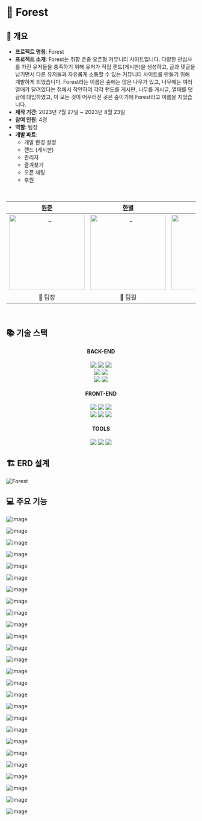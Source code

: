 # 🌲 Forest

## 🌈 개요
- **프로젝트 명칭**: Forest
- **프로젝트 소개**: Forest는 취향 존중 오픈형 커뮤니티 사이트입니다. 다양한 관심사를 가진 유저들을 충족하기 위해 유저가 직접 랜드(게시판)을 생성하고, 글과 댓글을 남기면서 다른 유저들과 자유롭게 소통할 수 있는 커뮤니티 사이트를 만들기 위해 개발하게 되었습니다. Forest라는 이름은 숲에는 많은 나무가 있고, 나무에는 여러 열매가 달려있다는 점에서 착안하여 각각 랜드를 게시판, 나무를 게시글, 열매를 댓글에 대입하였고, 이 모든 것이 어우러진 곳은 숲이기에 Forest라고 이름을 지었습니다.
- **제작 기간**: 2023년 7월 27일 ~ 2023년 8월 23일
- **참여 인원**: 4명
- **역할**: 팀장
- **개발 파트**:
  - 개발 환경 설정
  - 랜드 (게시판)
  - 관리자
  - 즐겨찾기
  - 오픈 채팅
  - 후원


<br/>

|            [원준](https://github.com/WonjunS)             |            [한별](https://github.com/blackhabin)               |             [우현](https://github.com/kkwh)             |             [선아](https://github.com/seonaK)             |              
| :----------------------------------------------------------: | :----------------------------------------------------------: | :----------------------------------------------------------: | :----------------------------------------------------------: | 
| <img src="https://avatars.githubusercontent.com/u/93713151?v=4" width=200px alt="_"/> | <img src="https://avatars.githubusercontent.com/u/126144148?v=4" width=200px alt="_"/> | <img src="https://avatars.githubusercontent.com/u/121307297?v=4" width=200px alt="_"/> | <img src="https://avatars.githubusercontent.com/u/134375418?v=4" width=200px alt="_"> | 
|                         🌱 팀장                         |                         🌱 팀원                        |                           🌵 부팀장                           |                           🌷 팀원                           |                           🌻 공룡                           |    


<br/>

## 📚 기술 스택

<div align=center> 

  <h4>BACK-END</h4>
  <img src="https://img.shields.io/badge/java-007396?style=for-the-badge&logo=java&logoColor=white">
  <img src="https://img.shields.io/badge/oracle-F80000?style=for-the-badge&logo=oracle&logoColor=white">
  <img src="https://img.shields.io/badge/gradle-02303A?style=for-the-badge&logo=gradle&logoColor=white">  

  <br>
  
  <img src="https://img.shields.io/badge/spring%20boot-6DB33F?style=for-the-badge&logo=springboot&logoColor=white"> 
  <img src="https://img.shields.io/badge/spring%20security-6DB33F?style=for-the-badge&logo=springsecurity&logoColor=white">

  <br>
  
  <img src="https://img.shields.io/badge/thymeleaf-005F0F?style=for-the-badge&logo=thymeleaf&logoColor=white">
  <img src="https://img.shields.io/badge/axios-000000?style=for-the-badge&logo=axios&logoColor=white">
  
  <br>
  
  <h4>FRONT-END</h4>
  <img src="https://img.shields.io/badge/html5-E34F26?style=for-the-badge&logo=html5&logoColor=white"> 
  <img src="https://img.shields.io/badge/css-1572B6?style=for-the-badge&logo=css3&logoColor=white">
  <img src="https://img.shields.io/badge/javascript-F7DF1E?style=for-the-badge&logo=javascript&logoColor=black"> 
  

  <br>
  
  <img src="https://img.shields.io/badge/bootstrap-7952B3?style=for-the-badge&logo=bootstrap&logoColor=white">
  <img src="https://img.shields.io/badge/jquery-0769AD?style=for-the-badge&logo=jquery&logoColor=white"> 
  <img src="https://img.shields.io/badge/chart.js-FF6384?style=for-the-badge&logo=chartdotjs&logoColor=white">

  <br>

  <h4>TOOLS</h4>
  <img src="https://img.shields.io/badge/github-181717?style=for-the-badge&logo=github&logoColor=white">
  <img src="https://img.shields.io/badge/git-F05032?style=for-the-badge&logo=git&logoColor=white">
  <img src="https://img.shields.io/badge/eclipse-2C2255?style=for-the-badge&logo=eclipse&logoColor=white">

</div>


## 🏗️ ERD 설계

![Forest](https://github.com/WonjunS/Forest/assets/93713151/8e275292-759b-4300-aad5-1c02c7abb4da)


## 💻 주요 기능

<!-- 메인 -->

![image](https://github.com/WonjunS/Forest/assets/93713151/8fb6acdd-b366-4d6e-b8d4-ebcd63276aab)

![image](https://github.com/WonjunS/Forest/assets/93713151/1e109324-06e3-4c6f-b9e6-c785ef9635d8)



<!-- 랜드 -->

![image](https://github.com/WonjunS/Forest/assets/93713151/2ba8f4a2-0c0b-4ffc-882f-11ab83bf90f6)

![image](https://github.com/WonjunS/Forest/assets/93713151/f057b055-a1a4-4139-8874-57027dc15da4)

![image](https://github.com/WonjunS/Forest/assets/93713151/51a667f0-7416-4cdb-827d-13bae401839f)

![image](https://github.com/WonjunS/Forest/assets/93713151/e2b9fb14-a4a3-4d78-a9af-8b578f88ffe4)

![image](https://github.com/WonjunS/Forest/assets/93713151/5bb01e5f-c40d-40ac-b45a-8f46cbc4269f)

![image](https://github.com/WonjunS/Forest/assets/93713151/4b9b8f19-d3ba-49a3-a7b5-265fb927f4c1)

![image](https://github.com/WonjunS/Forest/assets/93713151/b865c269-0a9e-44c0-af0b-766aa8813686)

![image](https://github.com/WonjunS/Forest/assets/93713151/757b5030-7442-4c9a-8ca7-0ec509275065)

![image](https://github.com/WonjunS/Forest/assets/93713151/572e4bf8-f15a-4970-80b5-2f27bc367ffe)

![image](https://github.com/WonjunS/Forest/assets/93713151/c2937b89-2a0d-4d6e-97ca-a4220317004e)

![image](https://github.com/WonjunS/Forest/assets/93713151/efb64f5a-0463-4b57-bf89-f5d8679adbae)



<!-- 나무 -->

![image](https://github.com/WonjunS/Forest/assets/93713151/f29153fe-1374-43e7-8236-5fb3ef445060)

![image](https://github.com/WonjunS/Forest/assets/93713151/50e45492-22a7-445c-abbc-b2014dd3981f)

![image](https://github.com/WonjunS/Forest/assets/93713151/fb1bbeee-8ce2-4501-b232-5f34093e3c84)

![image](https://github.com/WonjunS/Forest/assets/93713151/f0363ec0-58be-4f96-99b9-86025c744d3d)



<!-- 열매 -->

![image](https://github.com/WonjunS/Forest/assets/93713151/80641cb4-41cd-438d-8666-fe674893b7bc)

![image](https://github.com/WonjunS/Forest/assets/93713151/ac69823c-2e43-46f1-9269-1c6b556ab0ad)

![image](https://github.com/WonjunS/Forest/assets/93713151/526e5e22-a94e-45dc-905b-233cea732002)

![image](https://github.com/WonjunS/Forest/assets/93713151/5fc1e72c-f9e0-497e-b265-70b355272005)


<!-- 오픈채팅 -->

![image](https://github.com/WonjunS/Forest/assets/93713151/416d61e5-0d2d-4086-98d4-3302308b4bee)


<!-- 후원 -->

![image](https://github.com/WonjunS/Forest/assets/93713151/fc448c53-66f2-48fc-940e-3d6b711e2d5d)




<!-- 유저 -->

![image](https://github.com/WonjunS/Forest/assets/93713151/def730f9-83c0-4381-9c14-a7206f443a89)

![image](https://github.com/WonjunS/Forest/assets/93713151/03aa8915-c0a3-4b5a-bedd-43c974a6c747)

![image](https://github.com/WonjunS/Forest/assets/93713151/8266a4c5-3730-4d22-9eba-e6ba7fcbf839)

